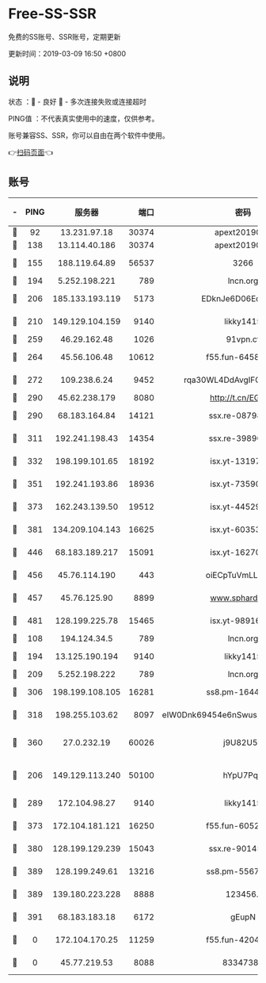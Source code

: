 # Free-SS-SSR

免费的SS账号、SSR账号，定期更新

更新时间：2019-03-09 16:50 +0800

## 说明

状态     ：🙂 - 良好 🙁 - 多次连接失败或连接超时

PING值   ：不代表真实使用中的速度，仅供参考。

账号兼容SS、SSR，你可以自由在两个软件中使用。

👉[扫码页面](https://liesauer.github.io/Free-SS-SSR/)👈

## 账号

|-|PING|服务器|端口|密码|加密方式|区域|
|:----:|:----:|:-----:|-----:|:----:|:----:|:----:|
|🙂|92|13.231.97.18|30374|apext2019006|chacha20|JP|
|🙂|138|13.114.40.186|30374|apext2019006|chacha20|JP|
|🙂|155|188.119.64.89|56537|3266|aes-256-cfb|RU|
|🙂|194|5.252.198.221|789|lncn.org|rc4|JP|
|🙂|206|185.133.193.119|5173|EDknJe6D06EoWDaw|aes-256-cfb|US|
|🙂|210|149.129.104.159|9140|likky1415|aes-256-cfb|HK|
|🙂|259|46.29.162.48|1026|91vpn.cf|rc4-md5|RU|
|🙂|264|45.56.106.48|10612|f55.fun-64589896|aes-256-cfb|US|
|🙂|272|109.238.6.24|9452|rqa30WL4DdAvgIFG6Fs3znzTa|aes-256-cfb|FR|
|🙂|290|45.62.238.179|8080|http://t.cn/EGJIyrl|rc4-md5|CA|
|🙂|290|68.183.164.84|14121|ssx.re-08798532|aes-256-cfb|US|
|🙂|311|192.241.198.43|14354|ssx.re-39890928|aes-256-cfb|US|
|🙂|332|198.199.101.65|18192|isx.yt-13197237|aes-256-cfb|US|
|🙂|351|192.241.193.86|18936|isx.yt-73590604|aes-256-cfb|US|
|🙂|373|162.243.139.50|19512|isx.yt-44529033|aes-256-cfb|US|
|🙂|381|134.209.104.143|16625|isx.yt-60353704|aes-256-cfb|SG|
|🙂|446|68.183.189.217|15091|isx.yt-16270564|aes-256-cfb|SG|
|🙂|456|45.76.114.190|443|oiECpTuVmLLxk4Ts|aes-256-cfb|AU|
|🙂|457|45.76.125.90|8899|www.sphard.com|aes-256-cfb|AU|
|🙂|481|128.199.225.78|15465|isx.yt-98916705|aes-256-cfb|SG|
|🙂|108|194.124.34.5|789|lncn.org|rc4|JP|
|🙂|194|13.125.190.194|9140|likky1415|aes-256-cfb|KR|
|🙂|209|5.252.198.222|789|lncn.org|rc4|JP|
|🙂|306|198.199.108.105|16281|ss8.pm-16442096|aes-256-cfb|US|
|🙂|318|198.255.103.62|8097|eIW0Dnk69454e6nSwuspv9DmS201tQ0D|aes-256-cfb|US|
|🙂|360|27.0.232.19|60026|j9U82U53|xchacha20-ietf-poly1305|HK|
|🙁|206|149.129.113.240|50100|hYpU7PqP|chacha20-ietf-poly1305|CN|
|🙁|289|172.104.98.27|9140|likky1415|aes-256-cfb|JP|
|🙁|373|172.104.181.121|16250|f55.fun-60522964|aes-256-cfb|SG|
|🙁|380|128.199.129.239|15043|ssx.re-90145135|aes-256-cfb|SG|
|🙁|389|128.199.249.61|13216|ss8.pm-55672488|aes-256-cfb|SG|
|🙁|389|139.180.223.228|8888|123456..|aes-256-cfb|JP|
|🙁|391|68.183.183.18|6172|gEupN|aes-256-cfb|SG|
|🙁|0|172.104.170.25|11259|f55.fun-42045141|aes-256-cfb|SG|
|🙁|0|45.77.219.53|8088|83347381|aes-256-cfb|US|
